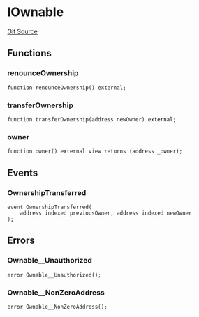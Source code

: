 # IOwnable
[Git Source](https://github.com/ContractLabs/foundry-bountykinds-contract/blob/67e6855d3beabdf242cc0b51d9e53b087a5235b9/src/oz-custom/oz/access/Ownable.sol)


## Functions
### renounceOwnership


```solidity
function renounceOwnership() external;
```

### transferOwnership


```solidity
function transferOwnership(address newOwner) external;
```

### owner


```solidity
function owner() external view returns (address _owner);
```

## Events
### OwnershipTransferred

```solidity
event OwnershipTransferred(
    address indexed previousOwner, address indexed newOwner
);
```

## Errors
### Ownable__Unauthorized

```solidity
error Ownable__Unauthorized();
```

### Ownable__NonZeroAddress

```solidity
error Ownable__NonZeroAddress();
```

